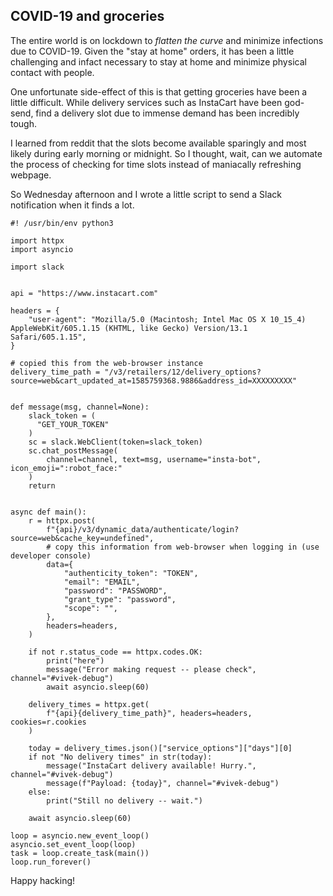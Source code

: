 ## COVID-19 and groceries

The entire world is on lockdown to _flatten the curve_ and minimize infections due to
COVID-19. Given the "stay at home" orders, it has been a little challenging and
infact necessary to stay at home and minimize physical contact with people.

One unfortunate side-effect of this is that getting groceries have been a little
difficult. While delivery services such as InstaCart have been god-send, find a delivery
slot due to immense demand has been incredibly tough.

I learned from reddit that the slots become available sparingly and most likely during
early morning or midnight. So I thought, wait, can we automate the process of checking for
time slots instead of maniacally refreshing webpage.

So Wednesday afternoon and I wrote a little script to send a Slack notification when it
finds a lot.

```
#! /usr/bin/env python3

import httpx
import asyncio

import slack


api = "https://www.instacart.com"

headers = {
    "user-agent": "Mozilla/5.0 (Macintosh; Intel Mac OS X 10_15_4) AppleWebKit/605.1.15 (KHTML, like Gecko) Version/13.1 Safari/605.1.15",
}

# copied this from the web-browser instance
delivery_time_path = "/v3/retailers/12/delivery_options?source=web&cart_updated_at=1585759368.9886&address_id=XXXXXXXXX"


def message(msg, channel=None):
    slack_token = (
      "GET_YOUR_TOKEN"
    )
    sc = slack.WebClient(token=slack_token)
    sc.chat_postMessage(
        channel=channel, text=msg, username="insta-bot", icon_emoji=":robot_face:"
    )
    return


async def main():
    r = httpx.post(
        f"{api}/v3/dynamic_data/authenticate/login?source=web&cache_key=undefined",
        # copy this information from web-browser when logging in (use developer console)
        data={
            "authenticity_token": "TOKEN",
            "email": "EMAIL",
            "password": "PASSWORD",
            "grant_type": "password",
            "scope": "",
        },
        headers=headers,
    )

    if not r.status_code == httpx.codes.OK:
        print("here")
        message("Error making request -- please check", channel="#vivek-debug")
        await asyncio.sleep(60)

    delivery_times = httpx.get(
        f"{api}{delivery_time_path}", headers=headers, cookies=r.cookies
    )

    today = delivery_times.json()["service_options"]["days"][0]
    if not "No delivery times" in str(today):
        message("InstaCart delivery available! Hurry.", channel="#vivek-debug")
        message(f"Payload: {today}", channel="#vivek-debug")
    else:
        print("Still no delivery -- wait.")

    await asyncio.sleep(60)

loop = asyncio.new_event_loop()
asyncio.set_event_loop(loop)
task = loop.create_task(main())
loop.run_forever()
```

Happy hacking!
